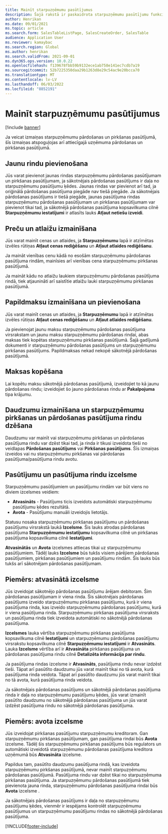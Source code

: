 ```yaml
---
title: Mainīt starpuzņēmumu pasūtījumus
description: Šajā rakstā ir paskaidrota starpuzņēmumu pasūtījumu funkcionalitātes mainīšana
author: Henrikan
ms.date: 09/01/2021
ms.topic: article
ms.search.form: SalesTableListPage, SalesCreateOrder, SalesTable
audience: Application User
ms.reviewer: kamaybac
ms.search.region: Global
ms.author: henrikan
ms.search.validFrom: 2021-09-01
ms.dyn365.ops.version: 10.0.22
ms.openlocfilehash: f139678fbb59b9132ece1ab758e141ec7cdb7a19
ms.sourcegitcommit: 52b7225350daa29b1263d8e29c54ac9e20bcca70
ms.translationtype: MT
ms.contentlocale: lv-LV
ms.lasthandoff: 06/03/2022
ms.locfileid: "8852191"
---
```

# <a name="change-intercompany-orders"></a>Mainīt starpuzņēmumu pasūtījumus

[!include [banner](../../includes/banner.md)]

Ja veicat izmaiņas starpuzņēmumu pārdošanas un pirkšanas pasūtījumā, šīs izmaiņas atspoguļojas arī attiecīgajā uzņēmuma pārdošanas un pirkšanas pasūtījumā.

## <a name="adding-new-lines"></a>Jaunu rindu pievienošana

Jūs varat pievienot jaunas rindas starpuzņēmumu pārdošanas pasūtījumam un pirkšanas pasūtījumam, ja sākotnējais pārdošanas pasūtījums ir daļa no starpuzņēmumu pasūtījumu ķēdes. Jaunas rindas var pievienot arī tad, ja oriģinālā pārdošanas pasūtījuma piegāde nav tiešā piegāde. Ja sākotnējais pārdošanas pasūtījums ir tiešā piegāde, jaunas pasūtījuma rindas starpuzņēmumu pārdošanas pasūtījumam un pirkšanas pasūtījumam var pievienot tikai tad, ja sākotnējā pārdošanas pasūtījuma kopsavilkuma cilnē **Starpuzņēmumu iestatījumi** ir atlasīts lauks **Atļaut netiešu izveidi**.

## <a name="changing-prices-and-discounts"></a>Preču un atlaižu izmainīšana

Jūs varat mainīt cenas un atlaides, ja **Starpuzņēmumu** lapā ir atzīmētas izvēles rūtiņas **Atļaut cenas rediģēšanu** un **Atļaut atlaides rediģēšanu**.

Ja maināt vienības cenu kādā no esošām starpuzņēmumu pārdošanas pasūtījuma rindām, mainīsies arī vienības cena starpuzņēmumu pirkšanas pasūtījumā.

Ja maināt kādu no atlaižu laukiem starpuzņēmumu pārdošanas pasūtījuma rindā, tiek atjaunināti arī saistītie atlaižu lauki starpuzņēmumu pirkšanas pasūtījumā.

## <a name="changing-and-adding-new-charges"></a>Papildmaksu izmainīšana un pievienošana

Jūs varat mainīt cenas un atlaides, ja **Starpuzņēmumu** lapā ir atzīmētas izvēles rūtiņas **Atļaut cenas rediģēšanu** un **Atļaut atlaides rediģēšanu**.

Ja pievienojat jaunu maksu starpuzņēmumu pārdošanas pasūtījuma virsrakstam un jaunu maksu starpuzņēmumu pārdošanas rindai, abas maksas tiek kopētas starpuzņēmumu pirkšanas pasūtījumā. Šajā gadījumā dokumenti ir starpuzņēmumu pārdošanas pasūtījums un starpuzņēmumu pirkšanas pasūtījums. Papildmaksas nekad nekopē sākotnējā pārdošanas pasūtījumā.

## <a name="copying-a-fee"></a>Maksas kopēšana

Lai kopētu maksu sākotnējā pārdošanas pasūtījumā, izveidojiet to kā jaunu pārdošanas rindu; izveidojiet šo jauno pārdošanas rindu ar **Pakalpojuma** tipa krājumu.

## <a name="changing-quantities-and-deleting-intercompany-purchases-and-sales-order-lines"></a>Daudzumu izmainīšana un starpuzņēmumu pirkšanas un pārdošanas pasūtījuma rindu dzēšana

Daudzumu var mainīt vai starpuzņēmumu pirkšanas un pārdošanas pasūtījuma rindu var dzēst tikai tad, ja rinda ir tikusi izveidota tieši no veidlapas **Pārdošanas pasūtījums** vai **Pirkšanas pasūtījums**. Šīs izmaiņas izveidos vai nu starpuzņēmumu pirkšanas vai pārdošanas pasūtījuma/pasūtījuma rindu avotu.

## <a name="origins-of-orders-and-order-lines"></a>Pasūtījumu un pasūtījuma rindu izcelsme

Starpuzņēmumu pasūtījumiem un pasūtījumu rindām var būt viens no diviem izcelsmes veidiem:

- **Atvasināts** - Pasūtījums ticis izveidots automātiski starpuzņēmumu pasūtījumu ķēdes rezultātā.
- **Avota** - Pasūtījumu manuāli izveidojis lietotājs.

Statusu nosaka starpuzņēmumu pirkšanas pasūtījumu un pārdošanas pasūtījumu virsrakstā laukā **Izcelsme**. Šis lauks atrodas pārdošanas pasūtījuma **Starpuzņēmumu iestatījumu** kopsavilkuma cilnē un pirkšanas pasūtījuma kopsavilkuma cilnē **Iestatījumi**.

**Atvasinātās** un **Avota** izcelsmes attiecas tikai uz starpuzņēmumu pasūtījumiem. Tādēļ lauks **Izcelsme** būs tukšs visiem pārējiem pārdošanas pasūtījumiem, pirkšanas pasūtījumiem un pasūtījumu rindām. Šis lauks būs tukšs arī sākotnējam pārdošanas pasūtījumam.

## <a name="example-derived-origin"></a>Piemērs: atvasinātā izcelsme

Jūs izveidojat sākotnējo pārdošanas pasūtījumu ārējam debitoram. Šim pārdošanas pasūtījumam ir viena rinda. Šis sākotnējais pārdošanas pasūtījums izveido starpuzņēmumu pirkšanas pasūtījumu, kurā ir viena pasūtījuma rinda, kas izveido starpuzņēmumu pārdošanas pasūtījumu, kurā ir viena pasūtījuma rinda. Starpuzņēmumu pirkšanas pasūtījuma virsraksts un pasūtījuma rinda tiek izveidota automātiski no sākotnējā pārdošanas pasūtījuma.

**Izcelsmes** lauka vērtība starpuzņēmumu pirkšanas pasūtījuma kopsavilkuma cilnē **Iestatījumi** un starpuzņēmumu pārdošanas pasūtījumu virsrakstu kopsavilkuma cilnē **Starpuzņēmumu iestatījumi** ir **Atvasināts**. Lauka **Izcelsme** vērtība arī ir **Atvasināta** pirkšanas pasūtījuma un pārdošanas pasūtījuma rindu cilnē **Detalizēta informācija par rindu**.

Ja pasūtījuma rindas izcelsme ir **Atvasināts**, pasūtījuma rindu nevar izdzēst tieši. Tāpat arī pasūtīto daudzumu jūs varat mainīt tikai no tā avota, kurā pasūtījuma rinda veidota. Tāpat arī pasūtīto daudzumu jūs varat mainīt tikai no tā avota, kurā pasūtījuma rinda veidota.

Ja sākotnējais pārdošanas pasūtījums un sākotnējā pārdošanas pasūtījuma rinda ir daļa no starpuzņēmumu pasūtījumu ķēdes, jūs varat izmainīt pasūtīto daudzumu no sākotnējā pārdošanas pasūtījuma un jūs varat izdzēst pasūtījuma rindu no sākotnējā pārdošanas pasūtījuma.

## <a name="example-source-origin"></a>Piemērs: avota izcelsme

Jūs izveidojat pirkšanas pasūtījumu starpuzņēmumu kreditoram. Gan starpuzņēmumu pirkšanas pasūtījumam, gan pasūtījuma rindai būs **Avota** izcelsme. Tādēļ šis starpuzņēmumu pirkšanas pasūtījums būs regulators un automātiski izveidotā starpuzņēmumu pārdošanas pasūtījuma kreditora uzņēmumā būs **Atvasināta** izcelsme.

Papildus tam, pasūtīto daudzumu pasūtījuma rindā, kas izveidota starpuzņēmumu pirkšanas pasūtījumā, nevar mainīt starpuzņēmumu pārdošanas pasūtījumā. Pasūtījuma rindu var dzēst tikai no starpuzņēmuma pirkšanas pasūtījuma. Ja starpuzņēmumu pārdošanas pasūtījumā tiek pievienota jauna rinda, starpuzņēmumu pārdošanas pasūtījuma rindai būs **Avota** izcelsme .

Ja sākotnējais pārdošanas pasūtījums ir daļa no starpuzņēmumu pasūtījumu ķēdes, vienmēr ir iespējams kontrolēt starpuzņēmumu pasūtījumus un starpuzņēmumu pasūtījumu rindas no sākotnējā pārdošanas pasūtījuma.

[!INCLUDE[footer-include](../../includes/footer-banner.md)]
